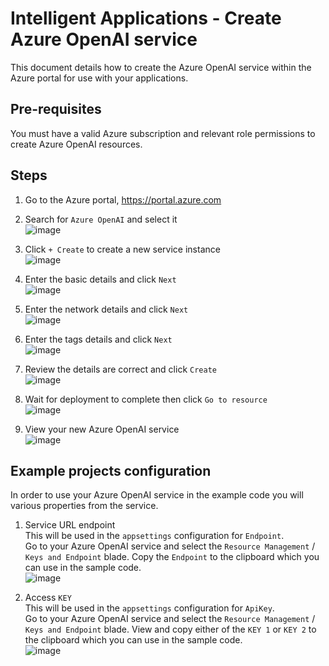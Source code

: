 # Intelligent Applications - Create Azure OpenAI service

This document details how to create the Azure OpenAI service within the Azure portal for use with your applications.

## Pre-requisites

You must have a valid Azure subscription and relevant role permissions to create Azure OpenAI resources.

## Steps

1. Go to the Azure portal, https://portal.azure.com

1. Search for `Azure OpenAI` and select it<br/>
![image](portal-search-openai.png)

1. Click `+ Create` to create a new service instance<br/>
![image](portal-create-openai.png)

1. Enter the basic details and click `Next`<br/>
![image](portal-create-openai-basics.png)

1. Enter the network details and click `Next`<br/>
![image](portal-create-openai-network.png)

1. Enter the tags details and click `Next`<br/>
![image](portal-create-openai-tags.png)

1. Review the details are correct and click `Create`<br/>
![image](portal-create-openai-create.png)

1. Wait for deployment to complete then click `Go to resource`<br/>
![image](portal-create-openai-deploy.png)

1. View your new Azure OpenAI service<br/>
![image](portal-create-openai-resource.png)


## Example projects configuration

In order to use your Azure OpenAI service in the example code you will various properties from the service.

1. Service URL endpoint<br/>
This will be used in the `appsettings` configuration for `Endpoint`.<br/>
Go to your Azure OpenAI service and select the `Resource Management` / `Keys and Endpoint` blade.
Copy the `Endpoint` to the clipboard which you can use in the sample code.<br/>
![image](portal-openai-url.png)

1. Access `KEY`<br/>
This will be used in the `appsettings` configuration for `ApiKey`.<br/>
Go to your Azure OpenAI service and select the `Resource Management` / `Keys and Endpoint` blade.
View and copy either of the `KEY 1` or `KEY 2` to the clipboard which you can use in the sample code.<br/>
![image](portal-openai-keys.png)
